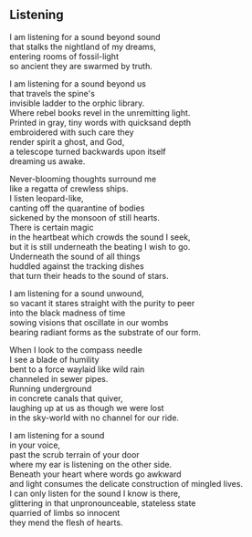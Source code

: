 Listening
---------

I am listening for a sound beyond sound  
that stalks the nightland of my dreams,  
entering rooms of fossil-light  
so ancient they are swarmed by truth.  

I am listening for a sound beyond us  
that travels the spine's  
invisible ladder to the orphic library.  
Where rebel books revel in the unremitting light.  
Printed in gray, tiny words with quicksand depth  
embroidered with such care they  
render spirit a ghost, and God,  
a telescope turned backwards upon itself  
dreaming us awake.  
	
Never-blooming thoughts surround me  
like a regatta of crewless ships.  
I listen leopard-like,  
canting off the quarantine of bodies  
sickened by the monsoon of still hearts.  
There is certain magic  
in the heartbeat which crowds the sound I seek,  
but it is still underneath the beating I wish to go.  
Underneath the sound of all things  
huddled against the tracking dishes  
that turn their heads to the sound of stars.  

I am listening for a sound unwound,  
so vacant it stares straight with the purity to peer  
into the black madness of time  
sowing visions that oscillate in our wombs  
bearing radiant forms as the substrate of our form.  

When I look to the compass needle  
I see a blade of humility  
bent to a force waylaid like wild rain  
channeled in sewer pipes.  
Running underground  
in concrete canals that quiver,  
laughing up at us as though we were lost  
in the sky-world with no channel for our ride.  

I am listening for a sound  
in your voice,  
past the scrub terrain of your door  
where my ear is listening on the other side.  
Beneath your heart where words go awkward  
and light consumes the delicate construction of mingled lives.  
I can only listen for the sound I know is there,  
glittering in that unpronounceable, stateless state  
quarried of limbs so innocent  
they mend the flesh of hearts.  